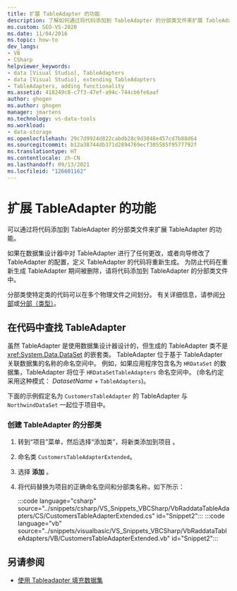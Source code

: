 ```yaml
---
title: 扩展 TableAdapter 的功能
description: 了解如何通过将代码添加到 TableAdapter 的分部类文件来扩展 TableAdapter 的功能。
ms.custom: SEO-VS-2020
ms.date: 11/04/2016
ms.topic: how-to
dev_langs:
- VB
- CSharp
helpviewer_keywords:
- data [Visual Studio], TableAdapters
- data [Visual Studio], extending TableAdapters
- TableAdapters, adding functionality
ms.assetid: 418249c8-c7f3-47ef-a94c-744cb6fe6aaf
author: ghogen
ms.author: ghogen
manager: jmartens
ms.technology: vs-data-tools
ms.workload:
- data-storage
ms.openlocfilehash: 29c7d9924d822cabdb28c9d3048e457cd7b88d64
ms.sourcegitcommit: b12a38744db371d2894769ecf305585f9577792f
ms.translationtype: HT
ms.contentlocale: zh-CN
ms.lasthandoff: 09/13/2021
ms.locfileid: "126601162"
---
```

# <a name="extend-the-functionality-of-a-tableadapter"></a>扩展 TableAdapter 的功能

可以通过将代码添加到 TableAdapter 的分部类文件来扩展 TableAdapter 的功能。

如果在数据集设计器中对 TableAdapter 进行了任何更改，或者向导修改了 TableAdapter 的配置，定义 TableAdapter 的代码将重新生成。 为防止代码在重新生成 TableAdapter 期间被删除，请将代码添加到 TableAdapter 的分部类文件中。

分部类使特定类的代码可以在多个物理文件之间划分。 有关详细信息，请参阅[分部](/dotnet/visual-basic/language-reference/modifiers/partial)或[分部（类型）](/dotnet/csharp/language-reference/keywords/partial-type)。

## <a name="locate-tableadapters-in-code"></a>在代码中查找 TableAdapter

虽然 TableAdapter 是使用数据集设计器设计的，但生成的 TableAdapter 类不是 <xref:System.Data.DataSet> 的嵌套类。 TableAdapter 位于基于 TableAdapter 关联数据集的名称的命名空间中。 例如，如果应用程序包含名为 `HRDataSet` 的数据集，TableAdapter 将位于 `HRDataSetTableAdapters` 命名空间中。 (命名约定采用这种模式： *DatasetName* + `TableAdapters`)。

下面的示例假定名为 `CustomersTableAdapter` 的 TableAdapter 与 `NorthwindDataSet` 一起位于项目中。

### <a name="to-create-a-partial-class-for-a-tableadapter"></a>创建 TableAdapter 的分部类

1. 转到“项目”菜单，然后选择“添加类”，将新类添加到项目 。

2. 命名类 `CustomersTableAdapterExtended`。

3. 选择 **添加** 。

4. 将代码替换为项目的正确命名空间和分部类名称，如下所示：

     :::code language="csharp" source="../snippets/csharp/VS_Snippets_VBCSharp/VbRaddataTableAdapters/CS/CustomersTableAdapterExtended.cs" id="Snippet2":::
     :::code language="vb" source="../snippets/visualbasic/VS_Snippets_VBCSharp/VbRaddataTableAdapters/VB/CustomersTableAdapterExtended.vb" id="Snippet2":::

## <a name="see-also"></a>另请参阅

- [使用 Tableadapter 填充数据集](../data-tools/fill-datasets-by-using-tableadapters.md)
